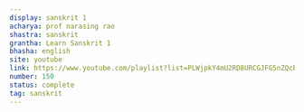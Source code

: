 ```yaml
---
display: sanskrit 1
acharya: prof narasing rao
shastra: sanskrit
grantha: Learn Sanskrit 1
bhasha: english
site: youtube
link: https://www.youtube.com/playlist?list=PLWjpkY4mU2RD8URCGJFG5nZQcb_PKTW8-
number: 150
status: complete
tag: sanskrit
---
```

